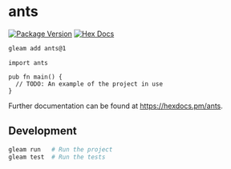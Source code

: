 # ants

[![Package Version](https://img.shields.io/hexpm/v/ants)](https://hex.pm/packages/ants)
[![Hex Docs](https://img.shields.io/badge/hex-docs-ffaff3)](https://hexdocs.pm/ants/)

```sh
gleam add ants@1
```
```gleam
import ants

pub fn main() {
  // TODO: An example of the project in use
}
```

Further documentation can be found at <https://hexdocs.pm/ants>.

## Development

```sh
gleam run   # Run the project
gleam test  # Run the tests
```
